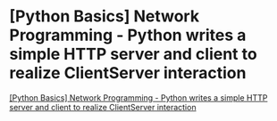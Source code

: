 # [Python Basics] Network Programming - Python writes a simple HTTP server and client to realize ClientServer interaction
[[Python Basics] Network Programming - Python writes a simple HTTP server and client to realize ClientServer interaction](https://aiwithcloud.com/2022/09/16/python_basics_network_programming___python_writes_a_simple_http_server_and_client_to_realize_clientserver_interaction/)